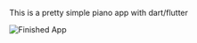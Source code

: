 This is a pretty simple piano app with dart/flutter

![Finished App](https://github.com/umidjonov/demos/blob/master/piano.png)
